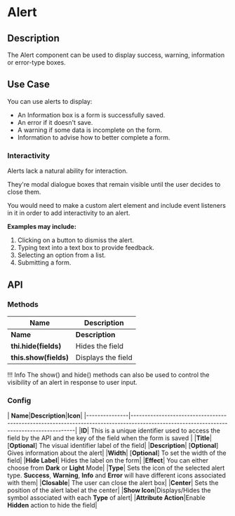 # Alert

## Description

The Alert component can be used to display success, warning, information or error-type boxes.

## Use Case

You can use alerts to display:

* An Information box is a form is successfully saved.
* An error if it doesn't save.
* A warning if some data is incomplete on the form.
* Information to advise how to better complete a form.

### Interactivity

Alerts lack a natural ability for interaction.

They're modal dialogue boxes that remain visible until the user decides to close them.

You would need to make a custom alert element and include event listeners in it in order to add interactivity to an alert.

**Examples may include:**

1. Clicking on a button to dismiss the alert.
2. Typing text into a text box to provide feedback.
3. Selecting an option from a list.
4. Submitting a form.

## API

### Methods

| **Name**|**Description**|
|---------------|----------------------------------------------------------------------------------------------------------------------------------------|
| **Name**| **Description**|
|**thi.hide(fields)**|Hides the field|
|**this.show(fields)**|Displays the field|

!!! Info The show() and hide() methods can also be used to control the visibility of an alert in response to user input.

### Config

| **Name**|**Description**|**Icon**|
|---------------|----------------------------------------------------------------------------------------------------------------------------------------|
|**ID**| This is a unique identifier used to access the field by the API and the key of the field when the form is saved |
|**Title**| [**Optional**] The visual identifier label of the field|
|**Description**| [**Optional**] Gives information about the alert|
|**Width**| [**Optional**] To set the width of the field|
|**Hide Label**| Hides the label on the form|
|**Effect**| You can either choose from **Dark** or **Light** Mode|
|**Type**| Sets the icon of the selected alert type. **Success**, **Warning**, **Info** and **Error** will have different icons associated with them|
|**Closable**| The user can close the alert box|
|**Center**| Sets the position of the alert label at the center|
|**Show Icon**|Displays/Hides the symbol associated with each **Type** of alert|
|**Attribute Action**|Enable **Hidden** action to hide the field|
